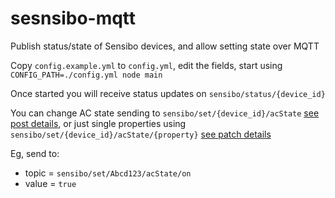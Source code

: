 # sesnsibo-mqtt

Publish status/state of Sensibo devices, and allow setting state over MQTT

Copy `config.example.yml` to `config.yml`, edit the fields, start using `CONFIG_PATH=./config.yml node main`

Once started you will receive status updates on `sensibo/status/{device_id}`

You can change AC state sending to `sensibo/set/{device_id}/acState` [see post details](https://sensibo.github.io/#/paths/~1pods~1{device_id}~1acStates/post), or just single properties using `sensibo/set/{device_id}/acState/{property}` [see patch details](https://sensibo.github.io/#/paths/~1pods~1{device_id}~1acStates~1{property}/patch)

Eg, send to:

- topic = `sensibo/set/Abcd123/acState/on`
- value = `true`
